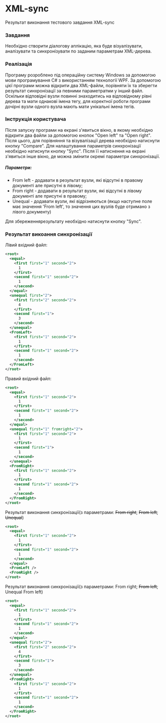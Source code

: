 # XML-sync
Результат виконання тестового завдання XML-sync

### Завдання
Необхідно створити діалогову аплікацію, яка буде візуалізувати, аналізувати та синхронізувати по заданим параметрам XML-дерева. 

### Реалізація
Програму розроблено під операційну систему Windows за допомогою мови програмування C# з використанням технології WPF. За допомогою цієї програми можна відкрити два XML-файли, порівняти їх та зберегти результат синхронізації за певними параметратми у інший файл.
Оскільки відповідні вузли повинні знаходитись на відповідному рівні дерева та мати однакові імена тегу, для коректної роботи програми дочірні вузли одного вузла мають мати унікальні імена тегів.

### Інструкція користувача
Після запуску програми на екрані з'явиться вікно, в якому необхідно відкрити два файли за допомогою кнопок "Open left" та "Open right". Після цього, для порівняння та візувалізації дерева необхідно натиснути кнопку "Compare".
Для налаштування параметрів синхронізації необхідно натиснути кнопку "Sync". Після її натиснення на екрані з'явиться інше вікно, де можна змінити окремі параметри синхронізації.

##### Параметри:
- From left - додавати в результат вузли, які відсутні в правому документі але присутні в лівому;
- From right - додавати в результат вузли, які відсутні в лівому документі але присутні в правому;
- Unequal - додавати вузли, які відрізняються (якщо наступне поле має значення 'From left', то значення цих вузлів буде отримано з лівого документу)

Для збереженнярезультату необхідно натиснути кнопку "Sync".

### Результат викоання синхронізації

Лівий вхідний файл:
```xml
<root>
  <equal>
    <first first="1" second="2">
      1
    </first>
    <second first="1" second="2">
      1
    </second>
  </equal>
  <unequal first="2">
    <first first="2" second="2">
      4
    </first>
    <second first="1">
      3
    </second>
  </unequal>
  <FromLeft>
    <first first="1" second="2">
      1
    </first>
    <second first="1" second="2">
      1
    </second>
  </FromLeft>
</root>
```

Правий вхідний файл:
```xml
<root>
  <equal>
    <first first="1" second="2">
      1
    </first>
    <second first="1" second="2">
      1
    </second>
  </equal>
  <unequal first="1" fromright="2">
    <first first="1" second="2">
      1
    </first>
    <second first="1">
      1
    </second>
  </unequal>
  <FromRight>
    <first first="1" second="2">
      1
    </first>
    <second first="1" second="2">
      1
    </second>
  </FromRight>
</root>
```

Результат виконання синхронізації(з параметрами: ~~From right~~; ~~From left~~; ~~Unequal~~)
```xml
<root>
  <equal>
    <first first="1" second="2">
      1
    </first>
    <second first="1" second="2">
      1
    </second>
  </equal>
  <FromLeft />
  <FromRight />
</root>
```


Результат виконання синхронізації(з параметрами: From right; ~~From left~~; Unequal From left)
```xml
<root>
  <equal>
    <first first="1" second="2">
      1
    </first>
    <second first="1" second="2">
      1
    </second>
  </equal>
  <unequal first="2">
    <first first="2" second="2">
      4
    </first>
    <second first="1">
      3
    </second>
  </unequal>
  <FromRight>
    <first first="1" second="2">
      1
    </first>
    <second first="1" second="2">
      1
    </second>
  </FromRight>
</root>
```
